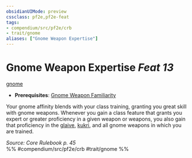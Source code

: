 ```yaml
---
obsidianUIMode: preview
cssclass: pf2e,pf2e-feat
tags:
- compendium/src/pf2e/crb
- trait/gnome
aliases: ["Gnome Weapon Expertise"]
---
```

# Gnome Weapon Expertise  *Feat 13*  
[gnome](rules/traits/gnome.md)  

- **Prerequisites**: [Gnome Weapon Familiarity](compendium/feats/gnome-weapon-familiarity.md)

Your gnome affinity blends with your class training, granting you great skill with gnome weapons. Whenever you gain a class feature that grants you expert or greater proficiency in a given weapon or weapons, you also gain that proficiency in the [glaive](compendium/equipment/items/glaive.md), [kukri](compendium/equipment/items/kukri.md), and all gnome weapons in which you are trained.

*Source: Core Rulebook p. 45*  
%% #compendium/src/pf2e/crb #trait/gnome %%